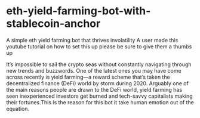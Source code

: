 # eth-yield-farming-bot-with-stablecoin-anchor
A simple eth yield farming bot that thrives involatility
A user made this youtube tutorial on how to set this up please be sure to give them a thumbs up





It’s impossible to sail the crypto seas without constantly navigating through new trends and buzzwords.
One of the latest ones you may have come across recently is yield farming—a reward scheme that’s taken the decentralized finance (DeFi) world by storm during 2020.
Arguably one of the main reasons people are drawn to the DeFi world, yield farming has seen inexperienced investors get burned and tech-savvy capitalists making their fortunes.This is the reason for this bot it take human emotion out of the equation.
